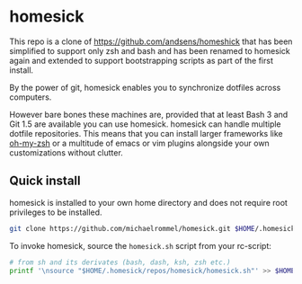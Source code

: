 homesick
=========

This repo is a clone of https://github.com/andsens/homeshick that has been simplified to
support only zsh and bash and has been renamed to homesick again and extended to support
bootstrapping scripts as part of the first install.

By the power of git, homesick enables you to synchronize dotfiles across computers.

However bare bones these machines are, provided that at least Bash 3 and Git 1.5 are available you can use homesick.
homesick can handle multiple dotfile repositories. This means that you can install
larger frameworks like [oh-my-zsh](https://github.com/robbyrussell/oh-my-zsh)
or a multitude of emacs or vim plugins alongside your own customizations without clutter.

Quick install
-------------

homesick is installed to your own home directory and does not require root privileges to be installed.
```sh
git clone https://github.com/michaelrommel/homesick.git $HOME/.homesick/repos/homesick
```

To invoke homesick, source the `homesick.sh` script from your rc-script:
```sh
# from sh and its derivates (bash, dash, ksh, zsh etc.)
printf '\nsource "$HOME/.homesick/repos/homesick/homesick.sh"' >> $HOME/.bashrc
```
